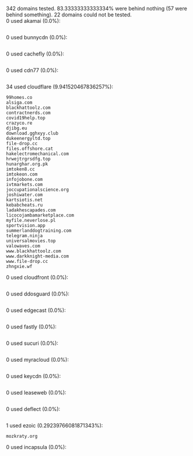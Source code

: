 342 domains tested. 83.33333333333334% were behind nothing (57 were behind something). 22 domains could not be tested.<br>
0 used akamai (0.0%):
```

```

0 used bunnycdn (0.0%):
```

```

0 used cachefly (0.0%):
```

```

0 used cdn77 (0.0%):
```

```

34 used cloudflare (9.941520467836257%):
```
99homes.co
alsiga.com
blackhattoolz.com
contractnerds.com
covid19help.top
crazyco.re
djibg.eu
download.gghxyy.club
dukeenergyltd.top
file-drop.cc
files.offshore.cat
hakelectromechanical.com
hrwejtrgrsdfg.top
hunarghar.org.pk
imtoken8.cc
imtokeon.com
infojobone.com
ivtmarkets.com
joccupationalscience.org
joshiwater.com
kartsiotis.net
kebabcheats.ru
ladakhescapades.com
licocojambamarketplace.com
myfile.neverlose.pl
sportvision.app
summerlanddogtraining.com
telegram.ninja
universalmovies.top
valowaves.com
www.blackhattoolz.com
www.darkknight-media.com
www.file-drop.cc
zhngxie.wf
```

0 used cloudfront (0.0%):
```

```

0 used ddosguard (0.0%):
```

```

0 used edgecast (0.0%):
```

```

0 used fastly (0.0%):
```

```

0 used sucuri (0.0%):
```

```

0 used myracloud (0.0%):
```

```

0 used keycdn (0.0%):
```

```

0 used leaseweb (0.0%):
```

```

0 used deflect (0.0%):
```

```

1 used ezoic (0.29239766081871343%):
```
mozkraty.org
```

0 used incapsula (0.0%):
```

```
